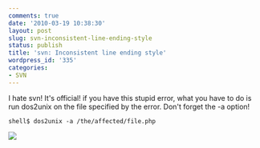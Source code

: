 ```yaml
---
comments: true
date: '2010-03-19 10:38:30'
layout: post
slug: svn-inconsistent-line-ending-style
status: publish
title: 'svn: Inconsistent line ending style'
wordpress_id: '335'
categories:
- SVN
---
```


I hate svn! It's official!
if you have this stupid error, what you have to do is run dos2unix on the file specified by the error. Don't forget the -a option!
```
shell$ dos2unix -a /the/affected/file.php 
```
  
  


![](http://img.zemanta.com/pixy.gif?x-id=17e62287-9b5f-808e-aa5e-5f8b6e6450ee)
